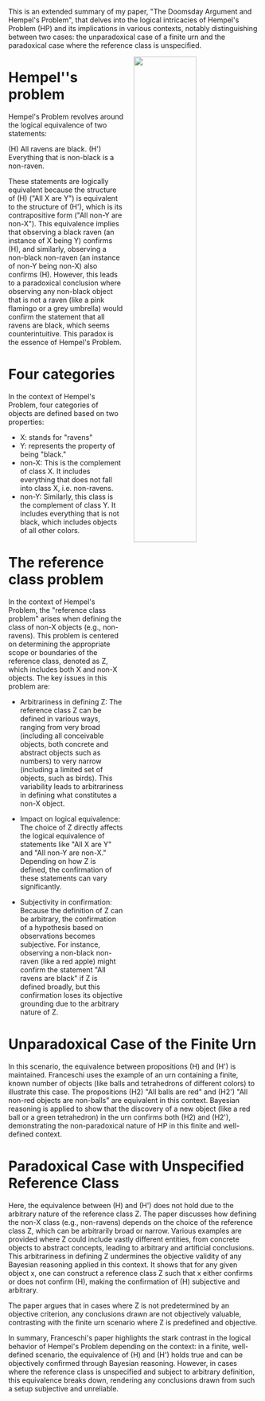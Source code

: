 This is an extended summary of my paper, "The Doomsday Argument and Hempel's Problem", that delves into the logical intricacies of Hempel's Problem (HP) and its implications in various contexts, notably distinguishing between two cases: the unparadoxical case of a finite urn and the paradoxical case where the reference class is unspecified.

<img align="right" width="50%" src="/images/raven-and-flamingo.jpg" style="margin-left: 20px;">

# Hempel''s problem
Hempel's Problem revolves around the logical equivalence of two statements:

(H) All ravens are black.
(H') Everything that is non-black is a non-raven.

These statements are logically equivalent because the structure of (H) ("All X are Y") is equivalent to the structure of (H'), which is its contrapositive form ("All non-Y are non-X"). This equivalence implies that observing a black raven (an instance of X being Y) confirms (H), and similarly, observing a non-black non-raven (an instance of non-Y being non-X) also confirms (H). However, this leads to a paradoxical conclusion where observing any non-black object that is not a raven (like a pink flamingo or a grey umbrella) would confirm the statement that all ravens are black, which seems counterintuitive. This paradox is the essence of Hempel's Problem.

# Four categories
In the context of Hempel's Problem, four categories of objects are defined based on two properties:

* X: stands for "ravens"
* Y: represents the property of being "black."
* non-X: This is the complement of class X. It includes everything that does not fall into class X, i.e. non-ravens.
* non-Y: Similarly, this class is the complement of class Y. It includes everything that is not black, which includes objects of all other colors.

# The reference class problem
In the context of Hempel's Problem, the "reference class problem" arises when defining the class of non-X objects (e.g., non-ravens). This problem is centered on determining the appropriate scope or boundaries of the reference class, denoted as Z, which includes both X and non-X objects. The key issues in this problem are:

* Arbitrariness in defining Z: The reference class Z can be defined in various ways, ranging from very broad (including all conceivable objects, both concrete and abstract objects such as numbers) to very narrow (including a limited set of objects, such as birds). This variability leads to arbitrariness in defining what constitutes a non-X object.

* Impact on logical equivalence: The choice of Z directly affects the logical equivalence of statements like "All X are Y" and "All non-Y are non-X." Depending on how Z is defined, the confirmation of these statements can vary significantly.

* Subjectivity in confirmation: Because the definition of Z can be arbitrary, the confirmation of a hypothesis based on observations becomes subjective. For instance, observing a non-black non-raven (like a red apple) might confirm the statement "All ravens are black" if Z is defined broadly, but this confirmation loses its objective grounding due to the arbitrary nature of Z.

# Unparadoxical Case of the Finite Urn
In this scenario, the equivalence between propositions (H) and (H') is maintained.
Franceschi uses the example of an urn containing a finite, known number of objects (like balls and tetrahedrons of different colors) to illustrate this case.
The propositions (H2) "All balls are red" and (H2') "All non-red objects are non-balls" are equivalent in this context.
Bayesian reasoning is applied to show that the discovery of a new object (like a red ball or a green tetrahedron) in the urn confirms both (H2) and (H2'), demonstrating the non-paradoxical nature of HP in this finite and well-defined context.

# Paradoxical Case with Unspecified Reference Class
Here, the equivalence between (H) and (H') does not hold due to the arbitrary nature of the reference class Z.
The paper discusses how defining the non-X class (e.g., non-ravens) depends on the choice of the reference class Z, which can be arbitrarily broad or narrow.
Various examples are provided where Z could include vastly different entities, from concrete objects to abstract concepts, leading to arbitrary and artificial conclusions.
This arbitrariness in defining Z undermines the objective validity of any Bayesian reasoning applied in this context. It shows that for any given object x, one can construct a reference class Z such that x either confirms or does not confirm (H), making the confirmation of (H) subjective and arbitrary.

The paper argues that in cases where Z is not predetermined by an objective criterion, any conclusions drawn are not objectively valuable, contrasting with the finite urn scenario where Z is predefined and objective.

In summary, Franceschi's paper highlights the stark contrast in the logical behavior of Hempel's Problem depending on the context: in a finite, well-defined scenario, the equivalence of (H) and (H') holds true and can be objectively confirmed through Bayesian reasoning. However, in cases where the reference class is unspecified and subject to arbitrary definition, this equivalence breaks down, rendering any conclusions drawn from such a setup subjective and unreliable.
